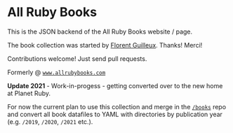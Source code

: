 # All Ruby Books

This is the JSON backend of the All Ruby Books website / page.

The book collection was started by [Florent Guilleux](https://github.com/Florent2).  Thanks! Merci!


Contributions welcome! Just send pull requests.

Formerly @ [`www.allrubybooks.com`](http://www.allrubybooks.com/)

**Update 2021** - Work-in-progess - getting converted over to the new home at Planet Ruby.

For now the current plan to use this collection and merge in the [`/books`](https://github.com/planetruby/books) repo
and convert all book datafiles to YAML with directories by publication year (e.g. `/2019`, `/2020`, `/2021` etc.).


